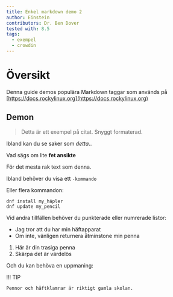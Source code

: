 ```yaml
---
title: Enkel markdown demo 2
author: Einstein
contributors: Dr. Ben Dover
tested with: 8.5
tags:
  - exempel
  - crowdin
---
```


# Översikt

Denna guide demos populära Markdown taggar som används på [https://docs.rockylinux.org](https://docs.rockylinux.org)

## Demon

> Detta är ett exempel på citat. Snyggt formaterad.

Ibland kan du se saker som _detta_..

Vad sägs om lite **fet ansikte**

För det mesta rak text som denna.

Ibland behöver du visa ett `-kommando`

Eller flera kommandon:

```
dnf install my_häpler
dnf update my_pencil
```

Vid andra tillfällen behöver du punkterade eller numrerade listor:

- Jag tror att du har min häftapparat
- Om inte, vänligen returnera åtminstone min penna

1. Här är din trasiga penna
2. Skärpa det är värdelös

Och du kan behöva en uppmaning:

!!! TIP

    Pennor och häftklamrar är riktigt gamla skolan. 
